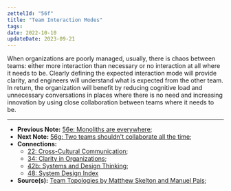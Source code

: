 ```yaml
---
zettelId: "56f"
title: "Team Interaction Modes"
tags:
date: 2022-10-10
updateDate: 2023-09-21
---
```


When organizations are poorly managed, usually, there is chaos between teams: either more interaction than necessary or no interaction at all where it needs to be. Clearly defining the expected interaction mode will provide clarity, and engineers will understand what is expected from the other team. In return, the organization will benefit by reducing cognitive load and unnecessary conversations in places where there is no need and increasing innovation by using close collaboration between teams where it needs to be.

---

- **Previous Note:** [56e: Monoliths are everywhere](/notes/56e/);
- **Next Note:** [56g: Two teams shouldn't collaborate all the time](/notes/56g/);
- **Connections:**
  - [22: Cross-Cultural Communication](/notes/22/);
  - [34: Clarity in Organizations](/notes/34/);
  - [42b: Systems and Design Thinking](/notes/42b/);
  - [48: System Design Index](/notes/48/)
- **Source(s):** [Team Topologies by Matthew Skelton and Manuel Pais](/books/team-topologies-book-review-summary-and-notes/);
